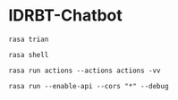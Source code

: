 # IDRBT-Chatbot

`rasa trian`

`rasa shell`

`rasa run actions --actions actions -vv`

`rasa run --enable-api --cors "*" --debug`

